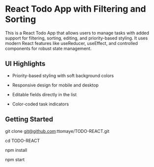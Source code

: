 # React Todo App with Filtering and Sorting
This is a React Todo App that allows users to manage tasks with added support for filtering, sorting, editing, and priority-based styling. It uses modern React features like useReducer, useEffect, and controlled components for robust state management.

## UI Highlights
- Priority-based styling with soft background colors

- Responsive design for mobile and desktop

- Editable fields directly in the list

- Color-coded task indicators

## Getting Started

git clone git@github.com:ttomaye/TODO-REACT.git

cd TODO-REACT

npm install

npm start